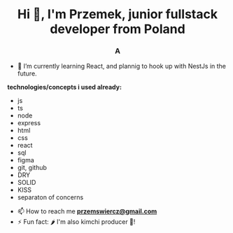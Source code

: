 <h1 align="center">Hi 👋, I'm Przemek, junior fullstack developer from Poland</h1>
<h3 align="center">A</h3>


- 🌱 I’m currently learning React, and plannig to hook up with NestJs in the future.

**technologies/concepts i used already:**
* js
* ts
* node
* express
* html
* css
* react
* sql
* figma
* git, github
* DRY
* SOLID
* KISS
* separaton of concerns



- 📫 How to reach me **przemswiercz@gmail.com**
- ⚡ Fun fact: 🌶️ I'm also kimchi producer 🍜! 
